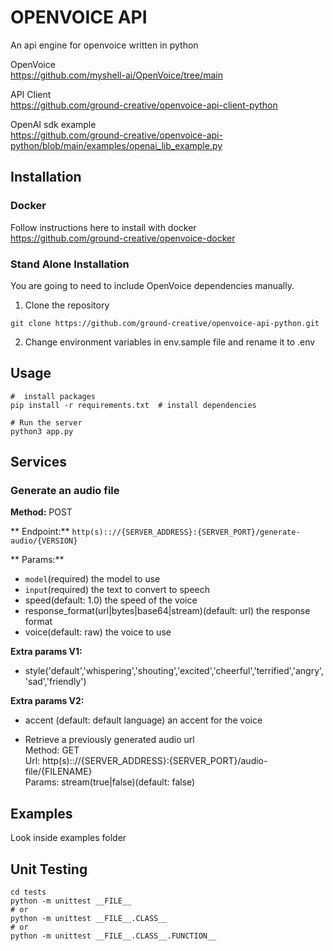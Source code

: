 # OPENVOICE API

An api engine for openvoice written in python

OpenVoice<br />
https://github.com/myshell-ai/OpenVoice/tree/main

API Client<br />
https://github.com/ground-creative/openvoice-api-client-python

OpenAI sdk example<br />
https://github.com/ground-creative/openvoice-api-python/blob/main/examples/openai_lib_example.py

## Installation

### Docker

Follow instructions here to install with docker<br /> 
https://github.com/ground-creative/openvoice-docker

### Stand Alone Installation

You are going to need to include OpenVoice dependencies manually.

1) Clone the repository
```
git clone https://github.com/ground-creative/openvoice-api-python.git
```

2) Change environment variables in env.sample file and rename it to .env

## Usage

```
#  install packages
pip install -r requirements.txt  # install dependencies

# Run the server
python3 app.py
```

## Services

### Generate an audio file

**Method:** POST

** Endpoint:** `http(s):://{SERVER_ADDRESS}:{SERVER_PORT}/generate-audio/{VERSION}`

** Params:**
- `model`(required) the model to use
- `input`(required) the text to convert to speech
- speed(default: 1.0) the speed of the voice
- response_format(url|bytes|base64|stream)(default: url) the response format
- voice(default: raw) the voice to use

**Extra params V1:** 
- style('default','whispering','shouting','excited','cheerful','terrified','angry','sad','friendly')

**Extra params V2:**
- accent (default: default language) an accent for the voice

- Retrieve a previously generated audio url<br />
Method: GET<br />
Url: http(s):://{SERVER_ADDRESS}:{SERVER_PORT}/audio-file/{FILENAME}<br />
Params: stream(true|false)(default: false)

## Examples

Look inside examples folder

## Unit Testing

```
cd tests
python -m unittest __FILE__
# or
python -m unittest __FILE__.CLASS__
# or
python -m unittest __FILE__.CLASS__.FUNCTION__
```
